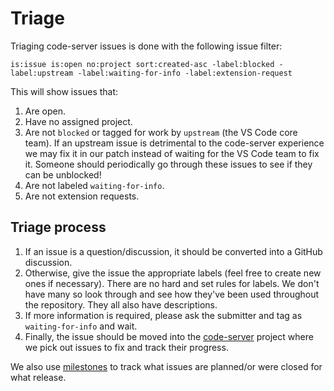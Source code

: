 # Triage

Triaging code-server issues is done with the following issue filter:

```text
is:issue is:open no:project sort:created-asc -label:blocked -label:upstream -label:waiting-for-info -label:extension-request
```

This will show issues that:

1. Are open.
1. Have no assigned project.
1. Are not `blocked` or tagged for work by `upstream` (the VS Code core team).
   If an upstream issue is detrimental to the code-server experience we may fix
   it in our patch instead of waiting for the VS Code team to fix it. Someone
   should periodically go through these issues to see if they can be unblocked!
1. Are not labeled `waiting-for-info`.
1. Are not extension requests.

## Triage process

1. If an issue is a question/discussion, it should be converted into a GitHub
   discussion.
1. Otherwise, give the issue the appropriate labels (feel free to create new
   ones if necessary). There are no hard and set rules for labels. We don't have
   many so look through and see how they've been used throughout the repository.
   They all also have descriptions.
1. If more information is required, please ask the submitter and tag as
   `waiting-for-info` and wait.
1. Finally, the issue should be moved into the
   [code-server](https://github.com/nxpkg/code-server/projects/1) project where we
   pick out issues to fix and track their progress.

We also use [milestones](https://github.com/nxpkg/code-server/milestones) to track
what issues are planned/or were closed for what release.
